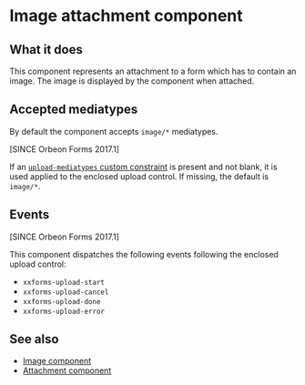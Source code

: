 # Image attachment component

<!-- toc -->

## What it does

This component represents an attachment to a form which has to contain an image. The image is displayed by the component
when attached.  

## Accepted mediatypes

By default the component accepts `image/*` mediatypes. 

[SINCE Orbeon Forms 2017.1]

If an [`upload-mediatypes` custom constraint](../../xforms/xpath/extension-validation.md#xxfupload-mediatypes) is
present and not blank, it is used applied to the enclosed upload control. If missing, the default is `image/*`.

## Events

[SINCE Orbeon Forms 2017.1]

This component dispatches the following events following the enclosed upload control:

- `xxforms-upload-start`
- `xxforms-upload-cancel`
- `xxforms-upload-done`
- `xxforms-upload-error`

## See also

- [Image component](image.md)
- [Attachment component](attachment.md)